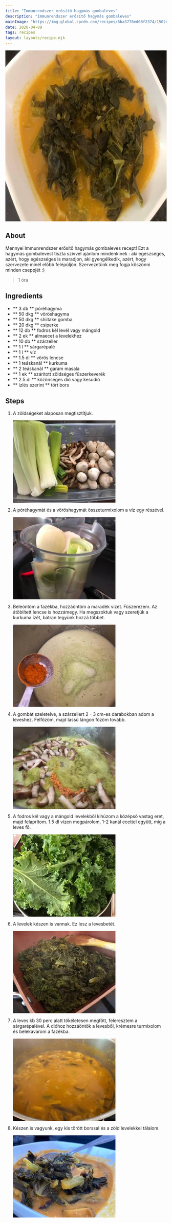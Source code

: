 ```yaml
---
title: "Immunrendszer erősítő hagymás gombaleves"
description: "Immunrendszer erősítő hagymás gombaleves"
mainImage: "https://img-global.cpcdn.com/recipes/6ba3778ed08f2374/1502x1064cq70/immunrendszer-erosito-hagymas-gombaleves-recept-foto.jpg"
date: 2020-04-09
tags: recipes
layout: layouts/recipe.njk
---
```

                        
<p align="center"><a href="https://cookpad.com/hu/receptek/12030059-immunrendszer-erosito-hagymas-gombaleves" rel="Recipe source page"><img width="751" height="532" src="/img/full/8506a1e9e824fbc8b8daa97eb88cd6ed5ff733b6.jpg"/></a></p>

## About
Mennyei Immunrendszer erősítő hagymás gombaleves recept! Ezt a hagymás gombalevest tiszta szívvel ajánlom mindenkinek : aki egészséges, azért, hogy egészséges is maradjon, aki gyengélkedik, azért, hogy szervezete minél előbb felépüljön.  Szervezetünk meg fogja köszönni minden cseppjét :) 

> 1 óra 

## Ingredients
* ** 3 db ** póréhagyma
* ** 50 dkg ** vöröshagyma
* ** 50 dkg ** shiitake gomba
* ** 20 dkg ** csiperke
* ** 12 db ** fodros kél levél vagy mángold
* ** 2 ek ** almaecet a levelekhez
* ** 10 db ** szárzeller
* ** 1 l ** sárgarépalé
* ** 1 l ** víz
* ** 1.5 dl ** vörös lencse
* ** 1 teáskanál ** kurkuma
* ** 2 teáskanál ** garam masala
* ** 1 ek ** szárított zöldséges fűszerkeverék
* ** 2.5 dl ** közönséges dió vagy kesudió
* ** ízlés szerint ** tört bors

## Steps

1. A zöldségeket alaposan megtisztítjuk.
 
    <p><img width="320" height="256" align="left" src="/img/full/5bbeeb7648d4291802e1407add66dd3381aaf3eb.jpg"/></p><div style="clear: both"/>

2. A póréhagymát és a vöröshagymát összeturmixolom a víz egy részével.
 
    <p><img width="320" height="256" align="left" src="/img/full/c28564179d224a5df0e50a8b2235ebdf861909ef.jpg"/></p><div style="clear: both"/>

3. Beleöntöm a fazékba, hozzáöntöm a maradék vizet. Fűszerezem. Az átöblített lencse is hozzámegy. Ha megszoktuk vagy szeretjük a kurkuma ízét, bátran tegyünk hozzá többet.
 
    <p><img width="320" height="256" align="left" src="/img/full/e9d7597b14e23ef3e6e22056d598727e243a9c52.jpg"/></p><div style="clear: both"/>

4. A gombát szeletelve, a szárzellert 2 - 3 cm-es darabokban adom a leveshez. Felfőzöm, majd lassú lángon főzöm tovább.
 
    <p><img width="320" height="256" align="left" src="/img/full/fd1db2eec24732ee98f7edb112d021367da24014.jpg"/></p><div style="clear: both"/>

5. A fodros kél vagy a mángold levelekből kihúzom a középső vastag eret, majd felaprítom. 1.5 dl vízen megpárolom, 1-2 kanál ecettel együtt, míg a leves fő.
 
    <p><img width="320" height="256" align="left" src="/img/full/510f48d25636bfd7c2bfa5a353da48e19d344457.jpg"/></p><div style="clear: both"/>

6. A levelek készen is vannak. Ez lesz a levesbetét.
 
    <p><img width="320" height="256" align="left" src="/img/full/a850843c7ff8d12246d089cc431cb4b0d1a8e877.jpg"/></p><div style="clear: both"/>

7. A leves kb 30 perc alatt tökéletesen megfőtt, feleresztem a sárgarépalével. A dióhoz hozzáöntök a levesből, krémesre turmixolom és belekavarom a fazékba.
 
    <p><img width="320" height="256" align="left" src="/img/full/3c14c119b878aad524964d1170a49d4eba3b84fb.jpg"/></p><div style="clear: both"/>

8. Készen is vagyunk, egy kis törött borssal és a zöld levelekkel tálalom.
 
    <p><img width="320" height="256" align="left" src="/img/full/35de45797b579bbc485a964110dd58904502d738.jpg"/></p><div style="clear: both"/>

